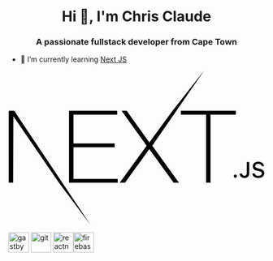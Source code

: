 <link rel="stylesheet" href="https://cdn.jsdelivr.net/gh/devicons/devicon@master/devicon.min.css">

<h1 align="center">Hi 👋, I'm Chris Claude</h1>
<h3 align="center">A passionate fullstack developer from Cape Town</h3>

- 🌱 I’m currently learning [Next JS](https://nextjs.org/)
<p>
<svg height="1509" viewBox=".145 .207 147.685 89.291" width="2500" xmlns="http://www.w3.org/2000/svg"><path d="m34.992 23.495h27.855v2.219h-25.301v16.699h23.792v2.219h-23.792v18.334h25.591v2.219h-28.145zm30.35 0h2.96l13.115 18.334 13.405-18.334 18.233-23.288-29.955 43.549 15.436 21.429h-3.076l-14.043-19.502-14.101 19.502h-3.018l15.552-21.429-14.507-20.261zm34.297 2.219v-2.219h31.742v2.219h-14.623v39.47h-2.554v-39.47h-14.564zm-99.494-2.219h3.192l44.011 66.003-18.188-24.313-26.346-38.537-.116 38.537h-2.553zm130.98 38.801c-.523 0-.914-.405-.914-.928 0-.524.391-.929.913-.929.528 0 .913.405.913.929 0 .523-.385.928-.913.928zm2.508-2.443h1.367c.019.742.56 1.24 1.354 1.24.888 0 1.391-.535 1.391-1.539v-6.356h1.391v6.362c0 1.808-1.043 2.849-2.77 2.849-1.62 0-2.732-1.01-2.732-2.556zm7.322-.08h1.379c.118.853.95 1.395 2.149 1.395 1.117 0 1.937-.58 1.937-1.377 0-.685-.521-1.097-1.708-1.377l-1.155-.28c-1.62-.38-2.36-1.166-2.36-2.487 0-1.602 1.304-2.668 3.26-2.668 1.82 0 3.15 1.066 3.23 2.58h-1.354c-.13-.828-.85-1.346-1.894-1.346-1.1 0-1.832.53-1.832 1.34 0 .642.472 1.01 1.64 1.284l.987.243c1.838.43 2.596 1.178 2.596 2.53 0 1.72-1.33 2.799-3.453 2.799-1.987 0-3.323-1.029-3.422-2.637z"/></svg></p>

<p align="left"><img src="https://www.vectorlogo.zone/logos/gatsbyjs/gatsbyjs-icon.svg" alt="gastby" width="40" height="40"/> <img src="https://www.vectorlogo.zone/logos/git-scm/git-scm-icon.svg" alt="git" width="40" height="40"/> <img src="https://reactnative.dev/img/header_logo.svg" alt="reactnative" width="40" height="40"/><img src="https://www.vectorlogo.zone/logos/firebase/firebase-icon.svg" alt="firebase" width="40" height="40"/></p>


<!--

Here are some ideas to get you started:

- 🔭 I’m currently working on ...
- 🌱 I’m currently learning ...
- 👯 I’m looking to collaborate on ...
- 🤔 I’m looking for help with ...
- 💬 Ask me about ...
- 📫 How to reach me: ...
- 😄 Pronouns: ...
- ⚡ Fun fact: ...
-->
